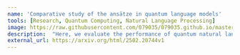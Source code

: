 ```yaml
--- 
name: 'Comparative study of the ansätze in quantum language models'
tools: [Research, Quantum Computing, Natural Language Processing]
image: https://raw.githubusercontent.com/079035/079035.github.io/master/docs/images/1_z0NYDWZchR6m5tNrADoa5A-jpeg.png
description:  "Here, we evaluate the performance of quantum natural language processing models based on these ansätze at different levels in text classification tasks. We perform a comparative study and optimize the QNLP models by fine-tuning several critical hyperparameters. Our results demonstrate how the balance between simplification and expressivity affects model performance."
external_url: https://arxiv.org/html/2502.20744v1
---
```

